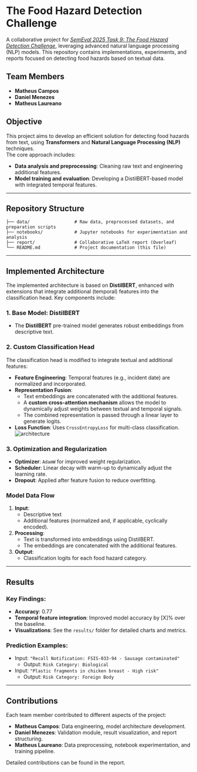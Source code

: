 # The Food Hazard Detection Challenge

A collaborative project for [*SemEval 2025 Task 9: The Food Hazard Detection Challenge*](https://food-hazard-detection-semeval-2025.github.io/), leveraging advanced natural language processing (NLP) models. This repository contains implementations, experiments, and reports focused on detecting food hazards based on textual data.

## Team Members
- **Matheus Campos**
- **Daniel Menezes**
- **Matheus Laureano**

## Objective
This project aims to develop an efficient solution for detecting food hazards from text, using **Transformers** and **Natural Language Processing (NLP)** techniques.  
The core approach includes:
- **Data analysis and preprocessing**: Cleaning raw text and engineering additional features.
- **Model training and evaluation**: Developing a DistilBERT-based model with integrated temporal features.

---

## Repository Structure
```plaintext
├── data/                 # Raw data, preprocessed datasets, and preparation scripts
├── notebooks/            # Jupyter notebooks for experimentation and analysis
├── report/               # Collaborative LaTeX report (Overleaf)
└── README.md             # Project documentation (this file)
```

---

## Implemented Architecture

The implemented architecture is based on **DistilBERT**, enhanced with extensions that integrate additional (temporal) features into the classification head. Key components include:

### **1. Base Model: DistilBERT**
- The **DistilBERT** pre-trained model generates robust embeddings from descriptive text.

### **2. Custom Classification Head**
The classification head is modified to integrate textual and additional features:
- **Feature Engineering**: Temporal features (e.g., incident date) are normalized and incorporated.
- **Representation Fusion**:
  - Text embeddings are concatenated with the additional features.
  - A **custom cross-attention mechanism** allows the model to dynamically adjust weights between textual and temporal signals.
  - The combined representation is passed through a linear layer to generate logits.
- **Loss Function**: Uses `CrossEntropyLoss` for multi-class classification.
  ![architecture](https://github.com/user-attachments/assets/5304d2d1-2426-4479-955a-787f95ef5cb0)


### **3. Optimization and Regularization**
- **Optimizer**: `AdamW` for improved weight regularization.
- **Scheduler**: Linear decay with warm-up to dynamically adjust the learning rate.
- **Dropout**: Applied after feature fusion to reduce overfitting.

### **Model Data Flow**
1. **Input**:
   - Descriptive text
   - Additional features (normalized and, if applicable, cyclically encoded).
2. **Processing**:
   - Text is transformed into embeddings using DistilBERT.
   - The embeddings are concatenated with the additional features.
3. **Output**:
   - Classification logits for each food hazard category.
---

## Results
### Key Findings:
- **Accuracy**: 0.77
- **Temporal feature integration**: Improved model accuracy by [X]% over the baseline.
- **Visualizations**: See the `results/` folder for detailed charts and metrics.

### Prediction Examples:
- Input: `"Recall Notification: FSIS-033-94 - Sausage contaminated"`
  - Output: `Risk Category: Biological`
- Input: `"Plastic fragments in chicken breast - High risk"`
  - Output: `Risk Category: Foreign Body`

---

## Contributions
Each team member contributed to different aspects of the project:
- **Matheus Campos**: Data engineering, model architecture development.
- **Daniel Menezes**: Validation module, result visualization, and report structuring.
- **Matheus Laureano**: Data preprocessing, notebook experimentation, and training pipeline.

Detailed contributions can be found in the report.
